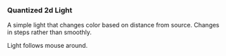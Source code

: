 ### Quantized 2d Light

A simple light that changes color based on distance from source. Changes in steps rather than smoothly.

Light follows mouse around.
